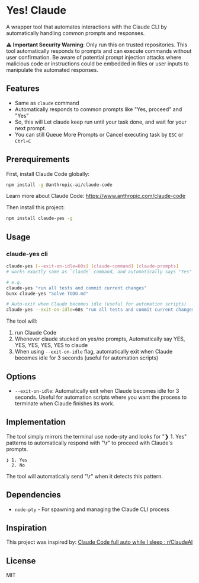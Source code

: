 # Yes! Claude

A wrapper tool that automates interactions with the Claude CLI by automatically handling common prompts and responses.

⚠️ **Important Security Warning**: Only run this on trusted repositories. This tool automatically responds to prompts and can execute commands without user confirmation. Be aware of potential prompt injection attacks where malicious code or instructions could be embedded in files or user inputs to manipulate the automated responses.

## Features

- Same as `claude` command
- Automatically responds to common prompts like "Yes, proceed" and "Yes"
- So, this will Let claude keep run until your task done, and wait for your next prompt.
- You can still Queue More Prompts or Cancel executing task by `ESC` or `Ctrl+C`

## Prerequirements

First, install Claude Code globally:

```bash
npm install -g @anthropic-ai/claude-code
```

Learn more about Claude Code: https://www.anthropic.com/claude-code

Then install this project:

```bash
npm install claude-yes -g
```

## Usage

### claude-yes cli

```bash
claude-yes [--exit-on-idle=60s] [claude-command] [claude-prompts]
# works exactly same as `claude` command, and automatically says "Yes" to all yes/no prompts

# e.g.
claude-yes "run all tests and commit current changes"
bunx claude-yes "Solve TODO.md"

# Auto-exit when Claude becomes idle (useful for automation scripts)
claude-yes --exit-on-idle=60s "run all tests and commit current changes"
```

The tool will:

1. run Claude Code
2. Whenever claude stucked on yes/no prompts, Automatically say YES, YES, YES, YES, YES to claude
3. When using `--exit-on-idle` flag, automatically exit when Claude becomes idle for 3 seconds (useful for automation scripts)

<!-- TODO: add usage As lib: call await claudeYes() and it returns render result -->

## Options

- `--exit-on-idle`: Automatically exit when Claude becomes idle for 3 seconds. Useful for automation scripts where you want the process to terminate when Claude finishes its work.

## Implementation

The tool simply mirrors the terminal use node-pty and looks for "❯ 1. Yes" patterns to automatically respond with "\r" to proceed with Claude's prompts.

```
❯ 1. Yes
  2. No
```

The tool will automatically send "\r" when it detects this pattern.

## Dependencies

- `node-pty` - For spawning and managing the Claude CLI process

## Inspiration

This project was inspired by: [Claude Code full auto while I sleep : r/ClaudeAI](https://www.reddit.com/r/ClaudeAI/comments/1klk6aw/claude_code_full_auto_while_i_sleep/)

## License

MIT
